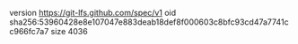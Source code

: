 version https://git-lfs.github.com/spec/v1
oid sha256:53960428e8e107047e883deab18def8f000603c8bfc93cd47a7741cc966fc7a7
size 4036
